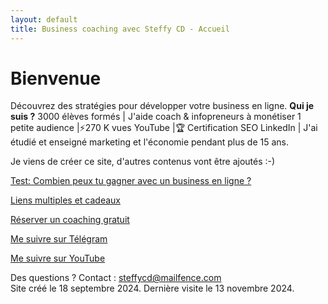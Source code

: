 ```yaml
---
layout: default
title: Business coaching avec Steffy CD - Accueil
---
```

# Bienvenue

Découvrez des stratégies pour développer votre business en ligne.
<b>Qui je suis ?</b> 3000 élèves formés | J'aide coach & infopreneurs à monétiser 1 petite audience |⚡️270 K vues YouTube |🏆 Certification SEO LinkedIn | J'ai étudié et enseigné marketing et l'économie pendant plus de 15 ans.

Je viens de créer ce site, d'autres contenus vont être ajoutés :-)


<a href="http://forms.gle/PPhe2kUfzohxfQpp6">Test: Combien peux tu gagner avec un business en ligne ?</a>

<a href="http://mtr.bio/funeducationacademycom">Liens multiples et cadeaux</a> 

<a href="http://calendly.com/coaching-infopreneurs/decouverte?month=2024-01">Réserver un coaching gratuit</a>

<a href="http://docs.google.com/forms/d/e/1FAIpQLScPa8v7p1iMQupOlwNSdW9t6fD9wP1TFKS-C1ak424ckBKupw/viewform?usp=sf_link">Me suivre sur Télégram</a>

<a href="http://youtube.com/@SteffyCDbusinesscoaching/?sub_confirmation=1">Me suivre sur YouTube</a>



Des questions ? Contact : steffycd@mailfence.com <br>
Site créé le 18 septembre 2024. Dernière visite le 13 novembre 2024.
